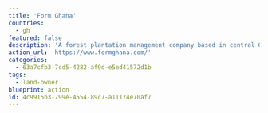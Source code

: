 ```yaml
---
title: 'Form Ghana'
countries:
  - gh
featured: false
description: 'A forest plantation management company based in central Ghana that provides services in the field of reforestation of degraded Forest Reserves and plantation management.'
action_url: 'https://www.formghana.com/'
categories:
  - 63a7cfb3-7cd5-4282-af9d-e5ed41572d1b
tags:
  - land-owner
blueprint: action
id: 4c9915b3-799e-4554-89c7-a11174e70af7
---
```

